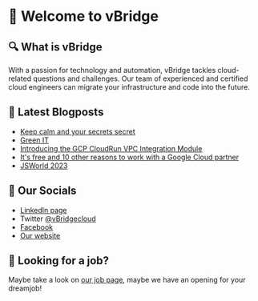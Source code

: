 # 👋 Welcome to vBridge

## 🔍 What is vBridge

With a passion for technology and automation, vBridge tackles cloud-related questions and challenges.
Our team of experienced and certified cloud engineers can migrate your infrastructure and code into the future.

## 📝 Latest Blogposts

<!-- BLOG-POST-LIST:START -->
- [Keep calm and your secrets secret](https://www.vbridge.eu/blog/20230831-gcp-secret-manager/)
- [Green IT](https://www.vbridge.eu/blog/20230705-greenit/)
- [Introducing the GCP CloudRun VPC Integration Module](https://www.vbridge.eu/blog/20230703-terraform-module/)
- [It&#39;s free and 10 other reasons to work with a Google Cloud partner](https://www.vbridge.eu/blog/20231206-gcp-partner-why/)
- [JSWorld 2023](https://www.vbridge.eu/blog/20230208-jsworld/)
<!-- BLOG-POST-LIST:END -->

## 🔗 Our Socials

- [LinkedIn page](<https://www.linkedin.com/company/vbridgecloud/>)
- Twitter [@vBridgecloud](<https://www.twitter.com/vbridgecloud>)
- [Facebook](<https://www.facebook.com/vbridgecloud/>)
- [Our website](<https://www.vbridge.eu>)

## 👀 Looking for a job?

Maybe take a look on [our job page](<https://www.vbridge.eu/jobs>), maybe we have an opening for your dreamjob!
